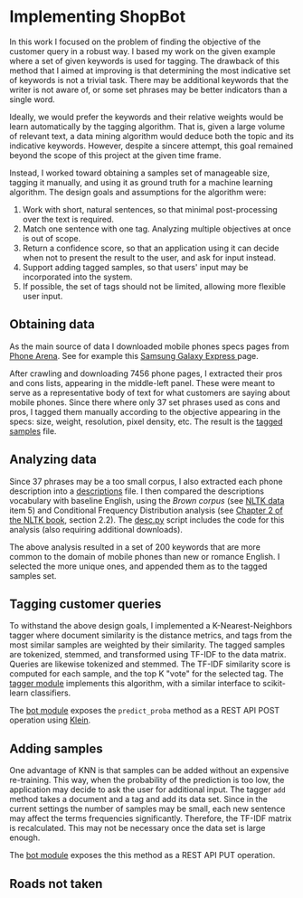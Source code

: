 # Implementing ShopBot

In this work I focused on the problem of finding the objective of the 
customer query in a robust way. I based my work on the given example where a
set of given keywords is used for tagging. The drawback of this method that I
aimed at improving is that determining the most indicative set of keywords is
not a trivial task. There may be additional keywords that the writer is not
aware of, or some set phrases may be better indicators than a single word.

Ideally, we would prefer the keywords and their relative weights would be learn
automatically by the tagging algorithm. That is, given a large volume of 
relevant text, a data mining algorithm would deduce both the topic and its
indicative keywords. However, despite a sincere attempt, this goal remained
beyond the scope of this project at the given time frame.

Instead, I worked toward obtaining a samples set of manageable size, tagging it
manually, and using it as ground truth for a machine learning algorithm. 
The design goals and assumptions for the algorithm were:
1. Work with short, natural sentences, so that minimal post-processing
 over the text is required.
1. Match one sentence with one tag. Analyzing multiple objectives
 at once is out of scope.
1. Return a confidence score, so that an application using it can decide when
 not to present the result to the user, and ask for input instead.
1. Support adding tagged samples, so that users' input may be incorporated into
 the system.
1. If possible, the set of tags should not be limited, allowing more flexible
user input.

## Obtaining data
As the main source of data I downloaded mobile phones specs pages from 
[Phone Arena](http://www.phonearena.com/). 
See for example this [Samsung Galaxy Express ](http://www.phonearena.com/phones/Samsung-Galaxy-Express-3_id10039) page.

After crawling and downloading 7456 phone pages, I extracted their pros and cons
lists, appearing in the middle-left panel. These were meant to serve as a 
representative body of text for what customers are saying about mobile phones.
Since there where only 37 set phrases used as cons and pros, I tagged them 
manually according to the objective appearing in the specs: size, weight, 
resolution, pixel density, etc. The result is the [tagged samples](tagged.csv) file.

## Analyzing data

Since 37 phrases may be a too small corpus, I also extracted each phone description
into a [descriptions](desc.scv) file. I then compared the descriptions vocabulary
with baseline English, using the *Brown corpus* 
(see [NLTK data](http://www.nltk.org/nltk_data/) item 5) and 
Conditional Frequency Distribution analysis (see [Chapter 2 of the NLTK book](http://www.nltk.org/book/ch02.html), section 2.2).
The [desc.py](desc.py) script includes the code for this analysis (also requiring additional downloads).

The above analysis resulted in a set of 200 keywords that are more common to the domain of
mobile phones than new or romance English. I selected the more unique ones, and appended
them as to the tagged samples set.

## Tagging customer queries

To withstand the above design goals, I implemented a K-Nearest-Neighbors tagger
where document similarity is the distance metrics, and tags from the most similar
samples are weighted by their similarity. 
The tagged samples are tokenized, stemmed, and transformed using TF-IDF to the
data matrix. Queries are likewise tokenized and stemmed. The TF-IDF similarity
score is computed for each sample, and the top K "vote" for the selected tag.
The [tagger module](tagger.py) implements this algorithm, 
with a similar interface to scikit-learn classifiers.

The [bot module](bot.py) exposes the `predict_proba` method 
as a REST API POST operation using [Klein](http://klein.readthedocs.io/).
 
## Adding samples

One advantage of KNN is that samples can be added without an expensive re-training.
This way, when the probability of the prediction is too low, the application may
decide to ask the user for additional input.
The tagger `add` method takes a document and a tag and add its data set.
Since in the current settings the number of samples may be small, each new sentence
may affect the terms frequencies significantly. Therefore, the TF-IDF matrix is
recalculated. This may not be necessary once the data set is large enough.

The [bot module](bot.py) exposes the this method as a REST API PUT operation.

## Roads not taken



